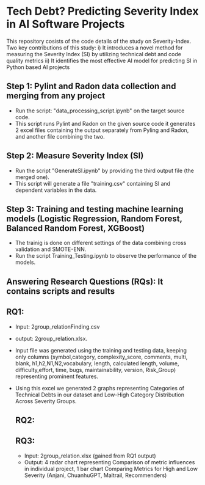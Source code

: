 # Tech Debt? Predicting Severity Index in AI Software Projects
This repository cosists of the code details of the study on Severity-Index.
Two key contributions of this study: 
i) It introduces a novel method for measuring the Severity Index (SI) by utilizing technical debt and code quality metrics
ii) It identifies the most effective AI model for predicting SI in Python based AI projects

## Step 1: Pylint and Radon data collection and merging from any project
- Run the script: "data_processing_script.ipynb" on the target source code.
- This script runs Pylint and Radon on the given source code it generates 2 excel files containing the output separately from Pyling and Radon, and another file combining the two.

## Step 2: Measure Severity Index (SI) 
- Run the script "GenerateSI.ipynb" by providing the third output file (the merged one).
- This script will generate a file "training.csv" containing SI and dependent variables in the data.

## Step 3: Training and testing machine learning models (Logistic Regression, Random Forest, Balanced Random Forest, XGBoost)
- The trainig is done on different settings of the data combining cross validation and SMOTE-ENN.
- Run the script Training_Testing.ipynb to observe the performance of the models.


## Answering Research Questions (RQs): It contains scripts and results
## RQ1: 
- Input: 2group_relationFinding.csv
- output: 2group_relation.xlsx. 
- Input file was generated using the training and testing data, keeping only columns (symbol,category, complexity_score, comments, multi, blank, h1,h2,N1,N2,vocabulary, length, calculated length, volume, difficulty,effort, time, bugs, maintainability, version, Risk_Group) representing prominent features.
- Using this excel we generated 2 graphs representing Categories of Technical Debts in our dataset and Low-High Category Distribution Across Severity Groups.

  ## RQ2:

  ## RQ3:
  - Input: 2group_relation.xlsx (gained from RQ1 output)
  - Output: 4 radar chart representing Comparison of metric influences in individual project, 1 bar chart Comparing Metrics for High and Low Severity (Anjani, ChuanhuGPT, Maltrail, Recommenders)
